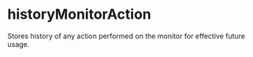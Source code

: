 historyMonitorAction
====================

Stores history of any action performed on the monitor for effective future usage.
